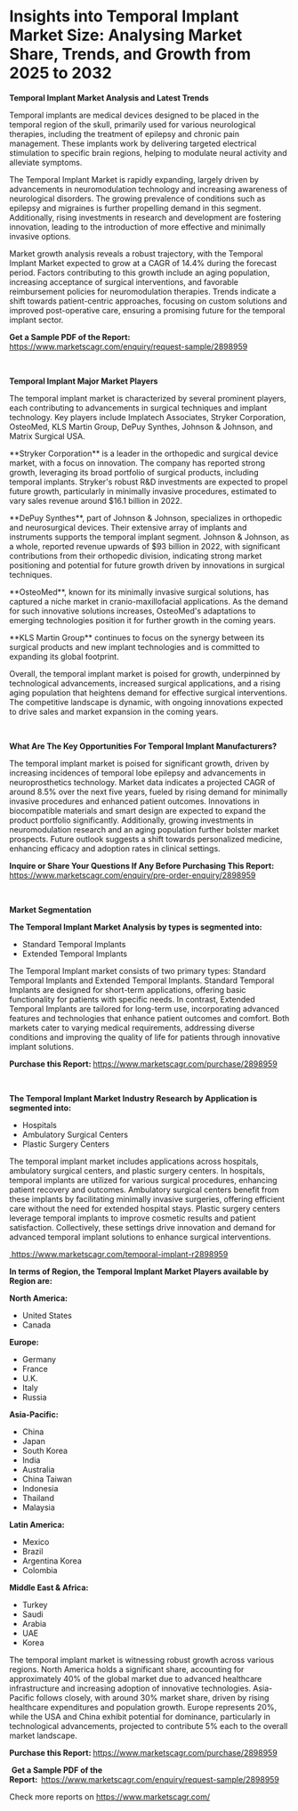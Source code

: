 <p><h1>Insights into Temporal Implant Market Size: Analysing Market Share, Trends, and Growth from 2025 to 2032</h1></p><p><strong>Temporal Implant Market Analysis and Latest Trends</strong></p>
<p><p>Temporal implants are medical devices designed to be placed in the temporal region of the skull, primarily used for various neurological therapies, including the treatment of epilepsy and chronic pain management. These implants work by delivering targeted electrical stimulation to specific brain regions, helping to modulate neural activity and alleviate symptoms. </p><p>The Temporal Implant Market is rapidly expanding, largely driven by advancements in neuromodulation technology and increasing awareness of neurological disorders. The growing prevalence of conditions such as epilepsy and migraines is further propelling demand in this segment. Additionally, rising investments in research and development are fostering innovation, leading to the introduction of more effective and minimally invasive options.</p><p>Market growth analysis reveals a robust trajectory, with the Temporal Implant Market expected to grow at a CAGR of 14.4% during the forecast period. Factors contributing to this growth include an aging population, increasing acceptance of surgical interventions, and favorable reimbursement policies for neuromodulation therapies. Trends indicate a shift towards patient-centric approaches, focusing on custom solutions and improved post-operative care, ensuring a promising future for the temporal implant sector.</p></p>
<p><strong>Get a Sample PDF of the Report:&nbsp;</strong> <a href="https://www.marketscagr.com/enquiry/request-sample/2898959?utm_campaign=3432&utm_medium=2&utm_source=Github&utm_content=ia&utm_term=15032025&utm_id=temporal-implant">https://www.marketscagr.com/enquiry/request-sample/2898959</a></p>
<p>&nbsp;</p>
<p><strong>Temporal Implant Major Market Players</strong></p>
<p><p>The temporal implant market is characterized by several prominent players, each contributing to advancements in surgical techniques and implant technology. Key players include Implatech Associates, Stryker Corporation, OsteoMed, KLS Martin Group, DePuy Synthes, Johnson & Johnson, and Matrix Surgical USA.</p><p>**Stryker Corporation** is a leader in the orthopedic and surgical device market, with a focus on innovation. The company has reported strong growth, leveraging its broad portfolio of surgical products, including temporal implants. Stryker's robust R&D investments are expected to propel future growth, particularly in minimally invasive procedures, estimated to vary sales revenue around $16.1 billion in 2022.</p><p>**DePuy Synthes**, part of Johnson & Johnson, specializes in orthopedic and neurosurgical devices. Their extensive array of implants and instruments supports the temporal implant segment. Johnson & Johnson, as a whole, reported revenue upwards of $93 billion in 2022, with significant contributions from their orthopedic division, indicating strong market positioning and potential for future growth driven by innovations in surgical techniques.</p><p>**OsteoMed**, known for its minimally invasive surgical solutions, has captured a niche market in cranio-maxillofacial applications. As the demand for such innovative solutions increases, OsteoMed's adaptations to emerging technologies position it for further growth in the coming years.</p><p>**KLS Martin Group** continues to focus on the synergy between its surgical products and new implant technologies and is committed to expanding its global footprint. </p><p>Overall, the temporal implant market is poised for growth, underpinned by technological advancements, increased surgical applications, and a rising aging population that heightens demand for effective surgical interventions. The competitive landscape is dynamic, with ongoing innovations expected to drive sales and market expansion in the coming years.</p></p>
<p>&nbsp;</p>
<p><strong>What Are The Key Opportunities For Temporal Implant Manufacturers?</strong></p>
<p><p>The temporal implant market is poised for significant growth, driven by increasing incidences of temporal lobe epilepsy and advancements in neuroprosthetics technology. Market data indicates a projected CAGR of around 8.5% over the next five years, fueled by rising demand for minimally invasive procedures and enhanced patient outcomes. Innovations in biocompatible materials and smart design are expected to expand the product portfolio significantly. Additionally, growing investments in neuromodulation research and an aging population further bolster market prospects. Future outlook suggests a shift towards personalized medicine, enhancing efficacy and adoption rates in clinical settings.</p></p>
<p><strong>Inquire or Share Your Questions If Any Before Purchasing This Report:</strong> <a href="https://www.marketscagr.com/enquiry/pre-order-enquiry/2898959?utm_campaign=3432&utm_medium=2&utm_source=Github&utm_content=ia&utm_term=15032025&utm_id=temporal-implant">https://www.marketscagr.com/enquiry/pre-order-enquiry/2898959</a></p>
<p>&nbsp;</p>
<p><strong>Market Segmentation</strong></p>
<p><strong>The Temporal Implant Market Analysis by types is segmented into:</strong></p>
<p><ul><li>Standard Temporal Implants</li><li>Extended Temporal Implants</li></ul></p>
<p><p>The Temporal Implant market consists of two primary types: Standard Temporal Implants and Extended Temporal Implants. Standard Temporal Implants are designed for short-term applications, offering basic functionality for patients with specific needs. In contrast, Extended Temporal Implants are tailored for long-term use, incorporating advanced features and technologies that enhance patient outcomes and comfort. Both markets cater to varying medical requirements, addressing diverse conditions and improving the quality of life for patients through innovative implant solutions.</p></p>
<p><strong>Purchase this Report:&nbsp;</strong><a href="https://www.marketscagr.com/purchase/2898959?utm_campaign=3432&utm_medium=2&utm_source=Github&utm_content=ia&utm_term=15032025&utm_id=temporal-implant">https://www.marketscagr.com/purchase/2898959</a></p>
<p>&nbsp;</p>
<p><strong>The Temporal Implant Market Industry Research by Application is segmented into:</strong></p>
<p><ul><li>Hospitals</li><li>Ambulatory Surgical Centers</li><li>Plastic Surgery Centers</li></ul></p>
<p><p>The temporal implant market includes applications across hospitals, ambulatory surgical centers, and plastic surgery centers. In hospitals, temporal implants are utilized for various surgical procedures, enhancing patient recovery and outcomes. Ambulatory surgical centers benefit from these implants by facilitating minimally invasive surgeries, offering efficient care without the need for extended hospital stays. Plastic surgery centers leverage temporal implants to improve cosmetic results and patient satisfaction. Collectively, these settings drive innovation and demand for advanced temporal implant solutions to enhance surgical interventions.</p></p>
<p><a href="https://www.marketscagr.com/temporal-implant-r2898959?utm_campaign=3432&utm_medium=2&utm_source=Github&utm_content=ia&utm_term=15032025&utm_id=temporal-implant">&nbsp;https://www.marketscagr.com/temporal-implant-r2898959</a></p>
<p><strong>In terms of Region, the Temporal Implant Market Players available by Region are:</strong></p>
<p>
    <p> <strong> North America: </strong>
        <ul>
            <li>United States</li>
            <li>Canada</li>
        </ul>
        </p> 
    <p> <strong> Europe: </strong>
        <ul>
            <li>Germany</li>
            <li>France</li>
            <li>U.K.</li>
            <li>Italy</li>
            <li>Russia</li>
        </ul>
        </p> 
    <p> <strong> Asia-Pacific: </strong>
        <ul>
            <li>China</li>
            <li>Japan</li>
            <li>South Korea</li>
            <li>India</li>
            <li>Australia</li>
            <li>China Taiwan</li>
            <li>Indonesia</li>
            <li>Thailand</li>
            <li>Malaysia</li>
        </ul>
        </p> 
    <p> <strong> Latin America: </strong>
        <ul>
            <li>Mexico</li>
            <li>Brazil</li>
            <li>Argentina Korea</li>
            <li>Colombia</li>
        </ul>
        </p> 
    <p> <strong> Middle East & Africa: </strong>
        <ul>
            <li>Turkey</li>
            <li>Saudi</li>
            <li>Arabia</li>
            <li>UAE</li>
            <li>Korea</li>
        </ul>
    </p>
    </p>
<p><p>The temporal implant market is witnessing robust growth across various regions. North America holds a significant share, accounting for approximately 40% of the global market due to advanced healthcare infrastructure and increasing adoption of innovative technologies. Asia-Pacific follows closely, with around 30% market share, driven by rising healthcare expenditures and population growth. Europe represents 20%, while the USA and China exhibit potential for dominance, particularly in technological advancements, projected to contribute 5% each to the overall market landscape.</p></p>
<p><strong>Purchase this Report: </strong><a href="https://www.marketscagr.com/purchase/2898959?utm_campaign=3432&utm_medium=2&utm_source=Github&utm_content=ia&utm_term=15032025&utm_id=temporal-implant">https://www.marketscagr.com/purchase/2898959</a></p>
<p>&nbsp;<strong>Get a Sample PDF of the Report:&nbsp;&nbsp;</strong><a href="https://www.marketscagr.com/enquiry/request-sample/2898959?utm_campaign=3432&utm_medium=2&utm_source=Github&utm_content=ia&utm_term=15032025&utm_id=temporal-implant">https://www.marketscagr.com/enquiry/request-sample/2898959</a></p>
<p><strong></strong></p>
<p>Check more reports on <a href="https://www.marketscagr.com/?utm_campaign=3432&utm_medium=2&utm_source=Github&utm_content=ia&utm_term=15032025&utm_id=temporal-implant">https://www.marketscagr.com/</a></p>